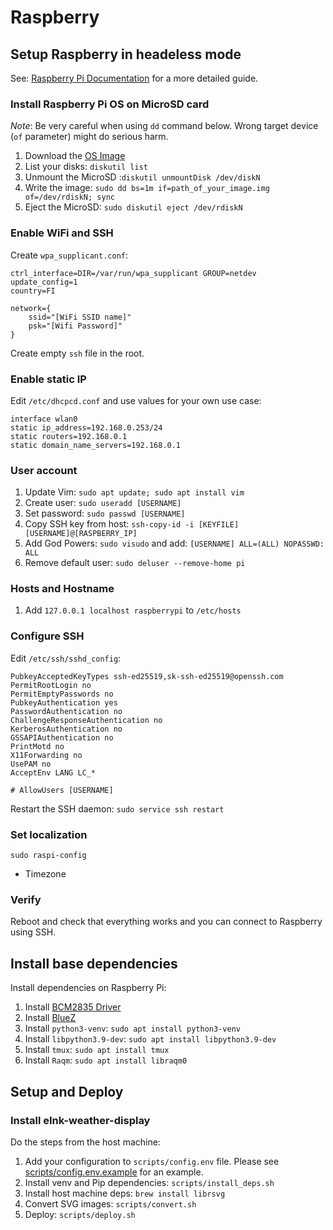 # Raspberry

## Setup Raspberry in headeless mode

See: [Raspberry Pi Documentation](https://www.raspberrypi.com/documentation/computers/getting-started.html) for a more detailed guide.

### Install Raspberry Pi OS on MicroSD card

_Note_: Be very careful when using `dd` command below. Wrong target device (`of` parameter) might do serious harm.

1. Download the [OS Image](https://www.raspberrypi.com/software/)
1. List your disks: `diskutil list`
1. Unmount the MicroSD :`diskutil unmountDisk /dev/diskN`
1. Write the image: `sudo dd bs=1m if=path_of_your_image.img of=/dev/rdiskN; sync`
1. Eject the MicroSD: `sudo diskutil eject /dev/rdiskN`

### Enable WiFi and SSH

Create `wpa_supplicant.conf`:

```text
ctrl_interface=DIR=/var/run/wpa_supplicant GROUP=netdev
update_config=1
country=FI

network={
    ssid="[WiFi SSID name]"
    psk="[Wifi Password]"
}
```

Create empty `ssh` file in the root.

### Enable static IP

Edit `/etc/dhcpcd.conf` and use values for your own use case:

```text
interface wlan0
static ip_address=192.168.0.253/24
static routers=192.168.0.1
static domain_name_servers=192.168.0.1
```

### User account

1. Update Vim: `sudo apt update; sudo apt install vim`
1. Create user: `sudo useradd [USERNAME]`
1. Set password: `sudo passwd [USERNAME]`
1. Copy SSH key from host: `ssh-copy-id -i [KEYFILE] [USERNAME]@[RASPBERRY_IP]`
1. Add God Powers: `sudo visudo` and add: `[USERNAME] ALL=(ALL) NOPASSWD: ALL`
1. Remove default user: `sudo deluser --remove-home pi`

### Hosts and Hostname

1. Add `127.0.0.1 localhost raspberrypi` to `/etc/hosts`

### Configure SSH

Edit `/etc/ssh/sshd_config`:

```text
PubkeyAcceptedKeyTypes ssh-ed25519,sk-ssh-ed25519@openssh.com
PermitRootLogin no
PermitEmptyPasswords no
PubkeyAuthentication yes
PasswordAuthentication no
ChallengeResponseAuthentication no
KerberosAuthentication no
GSSAPIAuthentication no
PrintMotd no
X11Forwarding no
UsePAM no
AcceptEnv LANG LC_*

# AllowUsers [USERNAME]
```

Restart the SSH daemon: `sudo service ssh restart`

### Set localization

`sudo raspi-config`

- Timezone

### Verify

Reboot and check that everything works and you can connect to Raspberry using SSH.

## Install base dependencies

Install dependencies on Raspberry Pi:

1. Install [BCM2835 Driver](https://www.airspayce.com/mikem/bcm2835/)
1. Install [BlueZ](https://github.com/ttu/ruuvitag-sensor#BlueZ)
1. Install `python3-venv`: `sudo apt install python3-venv`
1. Install `libpython3.9-dev`: `sudo apt install libpython3.9-dev`
1. Install `tmux`: `sudo apt install tmux`
1. Install `Raqm`: `sudo apt install libraqm0`

## Setup and Deploy

### Install eInk-weather-display

Do the steps from the host machine:

1. Add your configuration to `scripts/config.env` file. Please see [scripts/config.env.example](scripts/config.env.example) for an example.
1. Install venv and Pip dependencies: `scripts/install_deps.sh`
1. Install host machine deps: `brew install librsvg`
1. Convert SVG images: `scripts/convert.sh`
1. Deploy: `scripts/deploy.sh`
